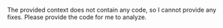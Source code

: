 The provided context does not contain any code, so I cannot provide any fixes. Please provide the code for me to analyze.
